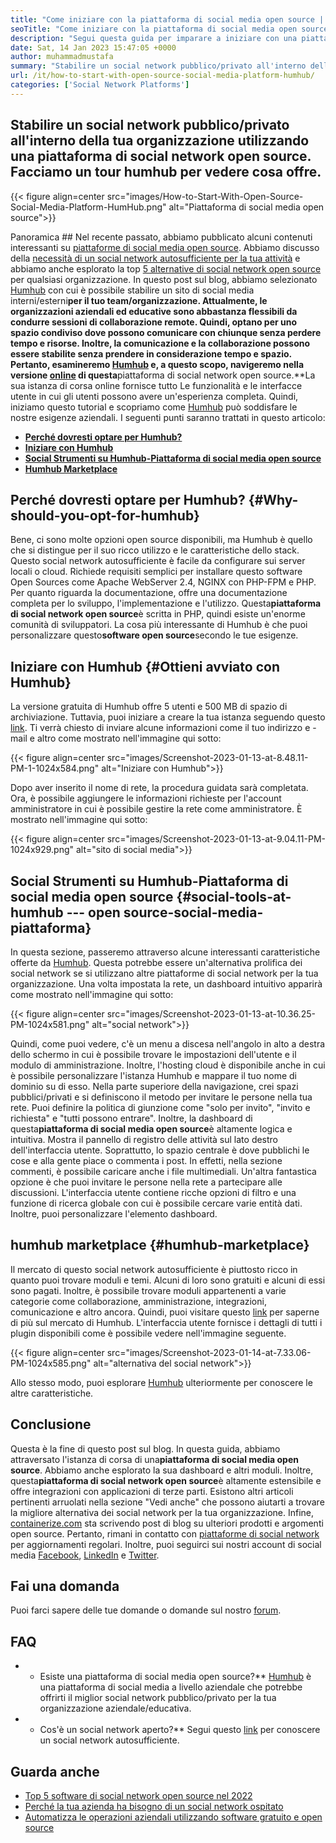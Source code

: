 ```yaml
---
title: "Come iniziare con la piattaforma di social media open source | Humhub" 
seoTitle: "Come iniziare con la piattaforma di social media open source | Humhub" 
description: "Segui questa guida per imparare a iniziare con una piattaforma di social media open source. Offre una dashboard ricca insieme a molte funzionalità di livello aziendale." 
date: Sat, 14 Jan 2023 15:47:05 +0000
author: muhammadmustafa
summary: "Stabilire un social network pubblico/privato all'interno della propria organizzazione utilizzando una piattaforma di social network open source. Facciamo un tour humhub per vedere cosa offre." 
url: /it/how-to-start-with-open-source-social-media-platform-humhub/
categories: ['Social Network Platforms']
---
```


## Stabilire un social network pubblico/privato all'interno della tua organizzazione utilizzando una piattaforma di social network open source. Facciamo un tour humhub per vedere cosa offre.

{{< figure align=center src="images/How-to-Start-With-Open-Source-Social-Media-Platform-HumHub.png" alt="Piattaforma di social media open source">}}


Panoramica ##
Nel recente passato, abbiamo pubblicato alcuni contenuti interessanti su [piattaforme di social media open source][1]. Abbiamo discusso della [necessità di un social network autosufficiente per la tua attività][2] e abbiamo anche esplorato la top [5 alternative di social network open source][3] per qualsiasi organizzazione. In questo post sul blog, abbiamo selezionato [Humhub][4] con cui è possibile stabilire un sito di social media interni/esterni**per il tuo team/organizzazione. Attualmente, le organizzazioni aziendali ed educative sono abbastanza flessibili da condurre sessioni di collaborazione remote. Quindi, optano per uno spazio condiviso dove possono comunicare con chiunque senza perdere tempo e risorse. Inoltre, la comunicazione e la collaborazione possono essere stabilite senza prendere in considerazione tempo e spazio.
Pertanto, esamineremo [Humhub][4] e, a questo scopo, navigeremo nella versione [online][5] di questa**piattaforma di social network open source.**La sua istanza di corsa online fornisce tutto Le funzionalità e le interfacce utente in cui gli utenti possono avere un'esperienza completa. Quindi, iniziamo questo tutorial e scopriamo come [Humhub][4] può soddisfare le nostre esigenze aziendali.
I seguenti punti saranno trattati in questo articolo:
* **[Perché dovresti optare per Humhub?][6]**
* **[Iniziare con Humhub][7]**
* **[Social Strumenti su Humhub-Piattaforma di social media open source][8]**
* **[Humhub Marketplace][9]**

## Perché dovresti optare per Humhub?   {#Why-should-you-opt-for-humhub}
Bene, ci sono molte opzioni open source disponibili, ma Humhub è quello che si distingue per il suo ricco utilizzo e le caratteristiche dello stack. Questo social network autosufficiente è facile da configurare sui server locali o cloud. Richiede requisiti semplici per installare questo software Open Sources come Apache WebServer 2.4, NGINX con PHP-FPM e PHP. Per quanto riguarda la documentazione, offre una documentazione completa per lo sviluppo, l'implementazione e l'utilizzo.
Questa**piattaforma di social network open source**è scritta in PHP, quindi esiste un'enorme comunità di sviluppatori. La cosa più interessante di Humhub è che puoi personalizzare questo**software open source**secondo le tue esigenze.

## Iniziare con Humhub   {#Ottieni avviato con Humhub}
La versione gratuita di Humhub offre 5 utenti e 500 MB di spazio di archiviazione. Tuttavia, puoi iniziare a creare la tua istanza seguendo questo [link][5]. Ti verrà chiesto di inviare alcune informazioni come il tuo indirizzo e -mail e altro come mostrato nell'immagine qui sotto:

{{< figure align=center src="images/Screenshot-2023-01-13-at-8.48.11-PM-1-1024x584.png" alt="Iniziare con Humhub">}}

Dopo aver inserito il nome di rete, la procedura guidata sarà completata. Ora, è possibile aggiungere le informazioni richieste per l'account amministratore in cui è possibile gestire la rete come amministratore. È mostrato nell'immagine qui sotto:

{{< figure align=center src="images/Screenshot-2023-01-13-at-9.04.11-PM-1024x929.png" alt="sito di social media">}}


## Social Strumenti su Humhub-Piattaforma di social media open source   {#social-tools-at-humhub --- open source-social-media-piattaforma}
In questa sezione, passeremo attraverso alcune interessanti caratteristiche offerte da [Humhub][4]. Questa potrebbe essere un'alternativa prolifica dei social network se si utilizzano altre piattaforme di social network per la tua organizzazione.
Una volta impostata la rete, un dashboard intuitivo apparirà come mostrato nell'immagine qui sotto:

{{< figure align=center src="images/Screenshot-2023-01-13-at-10.36.25-PM-1024x581.png" alt="social network">}}

Quindi, come puoi vedere, c'è un menu a discesa nell'angolo in alto a destra dello schermo in cui è possibile trovare le impostazioni dell'utente e il modulo di amministrazione. Inoltre, l'hosting cloud è disponibile anche in cui è possibile personalizzare l'istanza Humhub e mappare il tuo nome di dominio su di esso. Nella parte superiore della navigazione, crei spazi pubblici/privati ​​e si definiscono il metodo per invitare le persone nella tua rete. Puoi definire la politica di giunzione come "solo per invito", "invito e richiesta" e "tutti possono entrare".
Inoltre, la dashboard di questa**piattaforma di social media open source**è altamente logica e intuitiva. Mostra il pannello di registro delle attività sul lato destro dell'interfaccia utente. Soprattutto, lo spazio centrale è dove pubblichi le cose e alla gente piace o commenta i post. In effetti, nella sezione commenti, è possibile caricare anche i file multimediali. Un'altra fantastica opzione è che puoi invitare le persone nella rete a partecipare alle discussioni. L'interfaccia utente contiene ricche opzioni di filtro e una funzione di ricerca globale con cui è possibile cercare varie entità dati. Inoltre, puoi personalizzare l'elemento dashboard.

## humhub marketplace   {#humhub-marketplace}
Il mercato di questo social network autosufficiente è piuttosto ricco in quanto puoi trovare moduli e temi. Alcuni di loro sono gratuiti e alcuni di essi sono pagati. Inoltre, è possibile trovare moduli appartenenti a varie categorie come collaborazione, amministrazione, integrazioni, comunicazione e altro ancora. Quindi, puoi visitare questo [link][10] per saperne di più sul mercato di Humhub.
L'interfaccia utente fornisce i dettagli di tutti i plugin disponibili come è possibile vedere nell'immagine seguente.

{{< figure align=center src="images/Screenshot-2023-01-14-at-7.33.06-PM-1024x585.png" alt="alternativa del social network">}}

Allo stesso modo, puoi esplorare [Humhub][4] ulteriormente per conoscere le altre caratteristiche.

## Conclusione
Questa è la fine di questo post sul blog. In questa guida, abbiamo attraversato l'istanza di corsa di una**piattaforma di social media open source**. Abbiamo anche esplorato la sua dashboard e altri moduli. Inoltre, questa**piattaforma di social network open source**è altamente estensibile e offre integrazioni con applicazioni di terze parti. Esistono altri articoli pertinenti arruolati nella sezione "Vedi anche" che possono aiutarti a trovare la migliore alternativa dei social network per la tua organizzazione.
Infine, [containerize.com][11] sta scrivendo post di blog su ulteriori prodotti e argomenti open source. Pertanto, rimani in contatto con [][12][piattaforme di social network][1] per aggiornamenti regolari. Inoltre, puoi seguirci sui nostri account di social media [Facebook][13], [LinkedIn][14] e [Twitter][15].

## Fai una domanda
Puoi farci sapere delle tue domande o domande sul nostro [forum][16].

## FAQ
* * Esiste una piattaforma di social media open source?**
[Humhub][4] è una piattaforma di social media a livello aziendale che potrebbe offrirti il ​​miglior social network pubblico/privato per la tua organizzazione aziendale/educativa.
* * Cos'è un social network aperto?**
Segui questo [link][6] per conoscere un social network autosufficiente.

## Guarda anche
  * [Top 5 software di social network open source nel 2022][3]
  * [Perché la tua azienda ha bisogno di un social network ospitato][17]
  * [Automatizza le operazioni aziendali utilizzando software gratuito e open source][18]

  
[1]: https://products.containerize.com/social-network-platforms/
[2]: https://blog.containerize.com/social-network-platforms/why-your-business-needs-a-self-hosted-social-network/
[3]: https://blog.containerize.com/social-network-platforms/top-5-open-source-social-networking-software-in-2022/
[4]: https://products.containerize.com/social-network-platforms/humhub/
[5]: https://saas.humhub.com/en/create
[6]: #Why-should-you-opt-for-HumHub
[7]: #Getting-started-with-HumHub
[8]: #Social-tools-at-HumHub---Open-Source-Social-Media-Platform
[9]: #HumHub-marketplace
[10]: https://marketplace.humhub.com/
[11]: https://www.containerize.com/
[12]: https://products.containerize.com/marketing-automation/
[13]: https://web.facebook.com/containerize
[14]: https://www.linkedin.com/company/containerize/
[15]: https://twitter.com/containerize_co
[16]: https://forum.containerize.com/
[17]: //blog.containerize.com/2021/10/07/why-your-business-needs-a-self-hosted-social-network/
[18]: https://blog.containerize.com/blogging/automate-business-operations-using-open-source-software/
